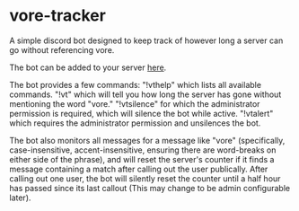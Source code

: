 # vore-tracker
A simple discord bot designed to keep track of however long a server can go without referencing vore.

The bot can be added to your server [here](https://discordapp.com/oauth2/authorize?client_id=355144450437021697&scope=bot&permissions=3072).

The bot provides a few commands: "!vthelp" which lists all available commands. "!vt" which will tell you how long the server has gone without mentioning the word "vore." "!vtsilence" for which the administrator permission is required, which will silence the bot while active. "!vtalert" which requires the administrator permission and unsilences the bot.

The bot also monitors all messages for a message like "vore" (specifically, case-insensitive, accent-insensitive, ensuring there are word-breaks on either side of the phrase), and will reset the server's counter if it finds a message containing a match after calling out the user publically. After calling out one user, the bot will silently reset the counter until a half hour has passed since its last callout (This may change to be admin configurable later).

